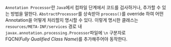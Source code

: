 `Annotation Processor`란 `Java`에서 컴파일 단계에서 코드를 검사하거나, 추가할 수 있는 방법을 말한다. `AbstractProcessor`를 상속받아 `process()`를 override 하여 어떤 Annotation을 어떻게 처리할지 명시할 수 있다. 이렇게 명시한 클래스는 `resources/META-INF/services` 경로 내 `javax.annotation.processing.Processor`파일에 `\n` 구분자로 FQCN(_Fully Qualified Class Name_)를 추가해주어야 동작한다.